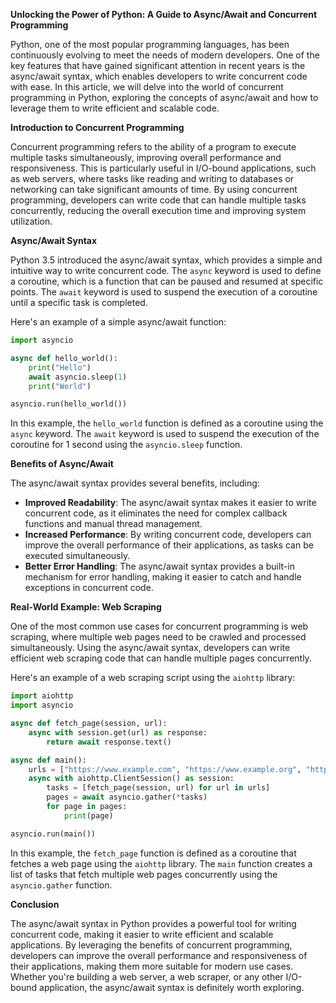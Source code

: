 **Unlocking the Power of Python: A Guide to Async/Await and Concurrent Programming**

Python, one of the most popular programming languages, has been continuously evolving to meet the needs of modern developers. One of the key features that have gained significant attention in recent years is the async/await syntax, which enables developers to write concurrent code with ease. In this article, we will delve into the world of concurrent programming in Python, exploring the concepts of async/await and how to leverage them to write efficient and scalable code.

**Introduction to Concurrent Programming**

Concurrent programming refers to the ability of a program to execute multiple tasks simultaneously, improving overall performance and responsiveness. This is particularly useful in I/O-bound applications, such as web servers, where tasks like reading and writing to databases or networking can take significant amounts of time. By using concurrent programming, developers can write code that can handle multiple tasks concurrently, reducing the overall execution time and improving system utilization.

**Async/Await Syntax**

Python 3.5 introduced the async/await syntax, which provides a simple and intuitive way to write concurrent code. The `async` keyword is used to define a coroutine, which is a function that can be paused and resumed at specific points. The `await` keyword is used to suspend the execution of a coroutine until a specific task is completed.

Here's an example of a simple async/await function:
```python
import asyncio

async def hello_world():
    print("Hello")
    await asyncio.sleep(1)
    print("World")

asyncio.run(hello_world())
```
In this example, the `hello_world` function is defined as a coroutine using the `async` keyword. The `await` keyword is used to suspend the execution of the coroutine for 1 second using the `asyncio.sleep` function.

**Benefits of Async/Await**

The async/await syntax provides several benefits, including:

* **Improved Readability**: The async/await syntax makes it easier to write concurrent code, as it eliminates the need for complex callback functions and manual thread management.
* **Increased Performance**: By writing concurrent code, developers can improve the overall performance of their applications, as tasks can be executed simultaneously.
* **Better Error Handling**: The async/await syntax provides a built-in mechanism for error handling, making it easier to catch and handle exceptions in concurrent code.

**Real-World Example: Web Scraping**

One of the most common use cases for concurrent programming is web scraping, where multiple web pages need to be crawled and processed simultaneously. Using the async/await syntax, developers can write efficient web scraping code that can handle multiple pages concurrently.

Here's an example of a web scraping script using the `aiohttp` library:
```python
import aiohttp
import asyncio

async def fetch_page(session, url):
    async with session.get(url) as response:
        return await response.text()

async def main():
    urls = ["https://www.example.com", "https://www.example.org", "https://www.example.net"]
    async with aiohttp.ClientSession() as session:
        tasks = [fetch_page(session, url) for url in urls]
        pages = await asyncio.gather(*tasks)
        for page in pages:
            print(page)

asyncio.run(main())
```
In this example, the `fetch_page` function is defined as a coroutine that fetches a web page using the `aiohttp` library. The `main` function creates a list of tasks that fetch multiple web pages concurrently using the `asyncio.gather` function.

**Conclusion**

The async/await syntax in Python provides a powerful tool for writing concurrent code, making it easier to write efficient and scalable applications. By leveraging the benefits of concurrent programming, developers can improve the overall performance and responsiveness of their applications, making them more suitable for modern use cases. Whether you're building a web server, a web scraper, or any other I/O-bound application, the async/await syntax is definitely worth exploring.